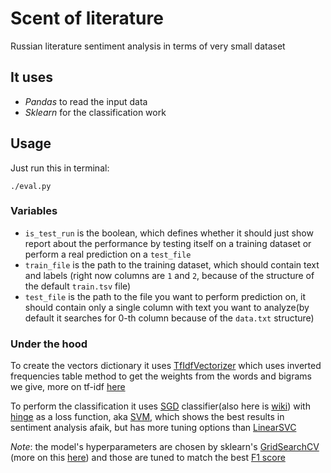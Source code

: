 # Scent of literature
Russian literature sentiment analysis in terms of very small dataset

## It uses
* _Pandas_ to read the input data
* _Sklearn_ for the classification work

## Usage

Just run this in terminal:

```
./eval.py
```

### Variables

* `is_test_run` is the boolean, which defines whether it should just show report about the performance by testing itself on a training dataset or perform a real prediction on a `test_file`
* `train_file` is the path to the training dataset, which should contain text and labels (right now columns are `1` and `2`, because of the structure of the default `train.tsv` file)
* `test_file` is the path to the file you want to perform prediction on, it should contain only a single column with text you want to analyze(by default it searches for 0-th column because of the `data.txt` structure)

### Under the hood

To create the vectors dictionary it uses [TfIdfVectorizer](http://scikit-learn.org/stable/modules/generated/sklearn.feature_extraction.text.TfidfVectorizer.html) which uses inverted frequencies table method to get the weights from the words and bigrams we give, more on tf-idf [here](https://en.wikipedia.org/wiki/Tf%E2%80%93idf)

To perform the classification it uses [SGD](http://scikit-learn.org/stable/modules/generated/sklearn.linear_model.SGDClassifier.html) classifier(also here is [wiki](https://en.wikipedia.org/wiki/Stochastic_gradient_descent)) with [hinge](https://en.wikipedia.org/wiki/Hinge_loss) as a loss function, aka [SVM](https://en.wikipedia.org/wiki/Support_vector_machine), which shows the best results in sentiment analysis afaik, but has more tuning options than [LinearSVC](http://scikit-learn.org/stable/modules/generated/sklearn.svm.LinearSVC.html) 

_Note_: the model's hyperparameters are chosen by sklearn's [GridSearchCV](http://scikit-learn.org/stable/modules/generated/sklearn.model_selection.GridSearchCV.html) (more on this [here](https://en.wikipedia.org/wiki/Hyperparameter_optimization)) and those are tuned to match the best [F1 score](https://en.wikipedia.org/wiki/F1_score)
